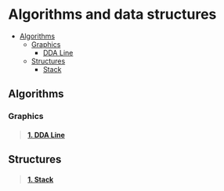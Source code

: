 # Algorithms and data structures
* [Algorithms](#algorithms)
  * [Graphics](#graphics)
    * [DDA Line](#1-dda-line)
  * [Structures](#structures)
    * [Stack](#1-stack)
    
## Algorithms
### Graphics
> #### [1. DDA Line](https://github.com/bushuevda/Algorithms-and-data-structures/tree/main/algorithms/graphics/dda_line)


## Structures
> #### [1. Stack](Algorithms-and-data-structures/structures)

